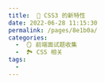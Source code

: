 ```yaml
---
title:  🍏 CSS3 的新特性
date: 2022-06-28 11:15:30
permalink: /pages/8e1b0a/
categories:
  -  🪞 前端面试题收集
  -  🏞 CSS 相关
tags:
  - 
---
```

